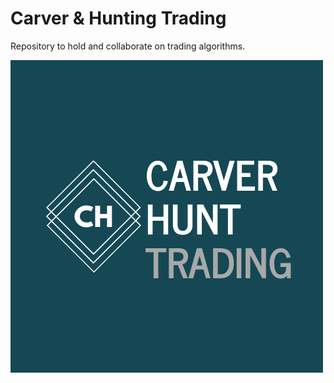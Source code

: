 # Carver & Hunting Trading
Repository to hold and collaborate on trading algorithms. 

![logo](https://github.com/clcarver1130/carver_hunt_trading/blob/master/carverhunt_logo.png)
